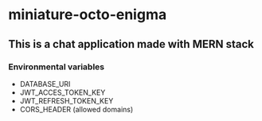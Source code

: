 # miniature-octo-enigma
## This is a chat application made with MERN stack

### Environmental variables
- DATABASE_URI
- JWT_ACCES_TOKEN_KEY
- JWT_REFRESH_TOKEN_KEY
- CORS_HEADER (allowed domains)

